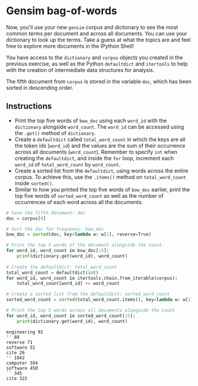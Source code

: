 # Gensim bag-of-words #

Now, you'll use your new `gensim` corpus and dictionary to see the most common terms per document and across all documents. You can use your dictionary to look up the terms. Take a guess at what the topics are and feel free to explore more documents in the IPython Shell!

You have access to the `dictionary` and `corpus` objects you created in the previous exercise, as well as the Python `defaultdict` and `itertools` to help with the creation of intermediate data structures for analysis.

The fifth document from `corpus` is stored in the variable `doc`, which has been sorted in descending order.

## Instructions ##

* Print the top five words of `bow_doc` using each `word_id` with the `dictionary` alongside `word_count`. The `word_id` can be accessed using the `.get()` method of `dictionary`.
* Create a `defaultdict` called `total_word_count` in which the keys are all the token ids (`word_id`) and the values are the sum of their occurrence across all documents (`word_count`). Remember to specify `int` when creating the `defaultdict`, and inside the `for` loop, increment each `word_id` of `total_word_count` by `word_count`.
* Create a sorted list from the `defaultdict`, using words across the entire corpus. To achieve this, use the `.items()` method on `total_word_count` inside `sorted()`.
* Similar to how you printed the top five words of `bow_doc` earlier, print the top five words of `sorted_word_count` as well as the number of occurrences of each word across all the documents.

```python
# Save the fifth document: doc
doc = corpus[4]

# Sort the doc for frequency: bow_doc
bow_doc = sorted(doc, key=lambda w: w[1], reverse=True)

# Print the top 5 words of the document alongside the count
for word_id, word_count in bow_doc[:5]:
    print(dictionary.get(word_id), word_count)
    
# Create the defaultdict: total_word_count
total_word_count = defaultdict(int)
for word_id, word_count in itertools.chain.from_iterable(corpus):
    total_word_count[word_id] += word_count

# Create a sorted list from the defaultdict: sorted_word_count
sorted_word_count = sorted(total_word_count.items(), key=lambda w: w[1], reverse=True) 

# Print the top 5 words across all documents alongside the count
for word_id, word_count in sorted_word_count[:5]:
    print(dictionary.get(word_id), word_count)
```

```
engineering 91
'' 88
reverse 71
software 51
cite 26
'' 1042
computer 594
software 450
`` 345
cite 322
```
